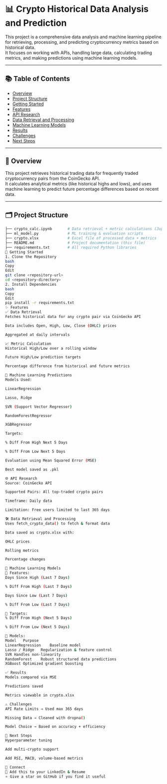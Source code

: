 # 📊 Crypto Historical Data Analysis and Prediction

This project is a comprehensive data analysis and machine learning pipeline for retrieving, processing, and predicting cryptocurrency metrics based on historical data.  
It focuses on working with APIs, handling large data, calculating trading metrics, and making predictions using machine learning models.

---

## 📚 Table of Contents

- [Overview](#overview)
- [Project Structure](#project-structure)
- [Getting Started](#getting-started)
- [Features](#features)
- [API Research](#api-research)
- [Data Retrieval and Processing](#data-retrieval-and-processing)
- [Machine Learning Models](#machine-learning-models)
- [Results](#results)
- [Challenges](#challenges)
- [Next Steps](#next-steps)

---

## 📌 Overview

This project retrieves historical trading data for frequently traded cryptocurrency pairs from the CoinGecko API.  
It calculates analytical metrics (like historical highs and lows), and uses machine learning to predict future percentage differences based on recent data.

---

## 🗂️ Project Structure

```bash
├── crypto_calc.ipynb       # Data retrieval + metric calculations (Jupyter)
├── ml_model.py             # ML training & evaluation scripts
├── crypto.xlsx             # Excel file of processed data + metrics
├── README.md               # Project documentation (this file)
├── requirements.txt        # All required Python libraries
🚀 Getting Started
1. Clone the Repository
bash
Copy
Edit
git clone <repository-url>
cd <repository-directory>
2. Install Dependencies
bash
Copy
Edit
pip install -r requirements.txt
✨ Features
✅ Data Retrieval
Fetches historical data for any crypto pair via CoinGecko API

Data includes Open, High, Low, Close (OHLC) prices

Aggregated at daily intervals

📈 Metric Calculation
Historical High/Low over a rolling window

Future High/Low prediction targets

Percentage difference from historical and future metrics

🤖 Machine Learning Predictions
Models Used:

LinearRegression

Lasso, Ridge

SVR (Support Vector Regressor)

RandomForestRegressor

XGBRegressor

Targets:

% Diff From High Next 5 Days

% Diff From Low Next 5 Days

Evaluation using Mean Squared Error (MSE)

Best model saved as .pkl

🌐 API Research
Source: CoinGecko API

Supported Pairs: All top-traded crypto pairs

Timeframe: Daily data

Limitation: Free users limited to last 365 days

🛠️ Data Retrieval and Processing
Uses fetch_crypto_data() to fetch & format data

Data saved as crypto.xlsx with:

OHLC prices

Rolling metrics

Percentage changes

🧠 Machine Learning Models
🔹 Features:
Days Since High (Last 7 Days)

% Diff From High (Last 7 Days)

Days Since Low (Last 7 Days)

% Diff From Low (Last 7 Days)

🔹 Targets:
% Diff From High (Next 5 Days)

% Diff From Low (Next 5 Days)

🔹 Models:
Model	Purpose
LinearRegression	Baseline model
Lasso / Ridge	Regularization & feature control
SVR	Handles non-linearity
RandomForest	Robust structured data predictions
XGBoost	Optimized gradient boosting

✅ Results
Models compared via MSE

Predictions saved

Metrics viewable in crypto.xlsx

⚠️ Challenges
API Rate Limits → Used max 365 days

Missing Data → Cleaned with dropna()

Model Choice → Based on accuracy + efficiency

🔮 Next Steps
Hyperparameter tuning

Add multi-crypto support

Add RSI, MACD, volume-based metrics

🔗 Connect
💼 Add this to your LinkedIn & Resume
⭐ Give a star on GitHub if you find it useful